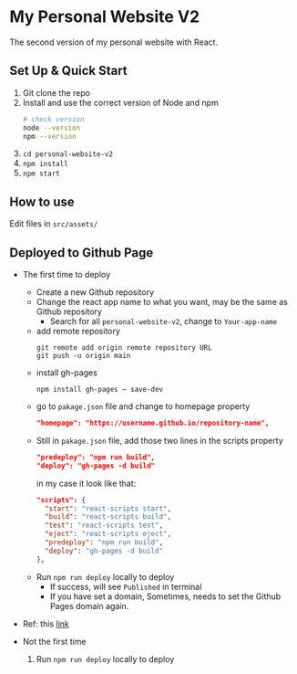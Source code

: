 # My Personal Website V2

The second version of my personal website with React.

## Set Up & Quick Start
1. Git clone the repo
2. Install and use the correct version of Node and npm
   ```bash
   # check version
   node --version
   npm --version
   ```
3. `cd personal-website-v2`
4. `npm install`
5. `npm start`

## How to use
Edit files in `src/assets/`
            
## Deployed to Github Page
- The first time to deploy
  - Create a new Github repository
  - Change the react app name to what you want, may be the same as  Github repository
    - Search for all `personal-website-v2`, change to `Your-app-name`
  - add remote repository
    ```
    git remote add origin remote repository URL
    git push -u origin main
    ```
  - install gh-pages 
    ```
    npm install gh-pages — save-dev
    ```
  - go to `pakage.json` file and change to homepage property 
    ```json
    "homepage": "https://username.github.io/repository-name",
    ```
  - Still in `pakage.json` file, add those two lines in the scripts property
    ```json
    "predeploy": "npm run build",
    "deploy": "gh-pages -d build"
    ```
    in my case it look like that:
    ```json
    "scripts": {
      "start": "react-scripts start",
      "build": "react-scripts build",
      "test": "react-scripts test",
      "eject": "react-scripts eject",
      "predeploy": "npm run build",
      "deploy": "gh-pages -d build"
    },
    ```
  - Run `npm run deploy` locally to deploy
    - If success, will see `Published` in terminal
    - If you have set a domain, Sometimes, needs to set the Github Pages domain again.
- Ref: this [link](https://hackernoon.com/how-to-deploy-a-react-app-to-github-pages)

- Not the first time
  1. Run `npm run deploy` locally to deploy
